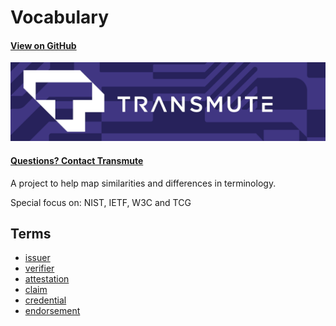 # Vocabulary

#### [View on GitHub](https://github.com/transmute-industries/vocabulary.transmute.industries)

<img src="./transmute-banner.png" />

#### [Questions? Contact Transmute](https://transmute.typeform.com/to/RshfIw?typeform-source=did-eqt)

A project to help map similarities and differences in terminology.

Special focus on: NIST, IETF, W3C and TCG

## Terms

- [issuer](https://vocabulary.transmute.industries/ns/issuer)
- [verifier](https://vocabulary.transmute.industries/ns/verifier)
- [attestation](https://vocabulary.transmute.industries/ns/attestation)
- [claim](https://vocabulary.transmute.industries/ns/claim)
- [credential](https://vocabulary.transmute.industries/ns/credential)
- [endorsement](https://vocabulary.transmute.industries/ns/endorsement)
